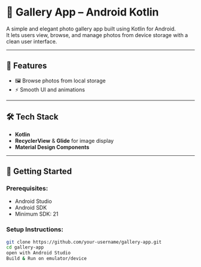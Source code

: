# 📸 Gallery App – Android Kotlin

A simple and elegant photo gallery app built using Kotlin for Android.  
It lets users view, browse, and manage photos from device storage with a clean user interface.

---

## 🚀 Features
- 🖼️ Browse photos from local storage
- ⚡ Smooth UI and animations

---

## 🛠 Tech Stack
- **Kotlin**
- **RecyclerView** & **Glide** for image display
- **Material Design Components**

---

## 📲 Getting Started

### Prerequisites:
- Android Studio
- Android SDK
- Minimum SDK: 21

### Setup Instructions:
```bash
git clone https://github.com/your-username/gallery-app.git
cd gallery-app
open with Android Studio
Build & Run on emulator/device

